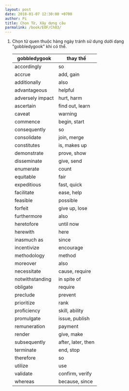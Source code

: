 ```yaml
---
layout: post
date: 2018-01-07 12:30:00 +0700
author: Pi
title: Chọn Từ, Xây dựng câu
parmalink: /book/EOF/Ch03/
---
```

1. Chọn từ quen thuộc hàng ngày tránh sử dụng dưới dạng "gobbledygook" khi có thể.

	| gobbledygook | thay thế |
	|-------|--------|
	| accordingly | so |
	| accrue | add, gain |
	| additionally | also |
	| advantageous | helpful |
	| adversely impact | hurt, harm |
	| ascertain | find out, learn |
	| caveat | warning |
	| commence | begin, start |
	| consequently | so |
	| consolidate | join, merge |
	| constitutes | is, makes up |
	| demonstrate | prove, show |
	| disseminate | give, send |
	| enumerate | count |
	| equitable | fair |
	| expeditious | fast, quick |
	| facilitate | ease, help |
	| feasible | possible |
	| forfeit | give up, lose |
	| furthermore | also |
	| heretofore | until now |
	| herewith | here |
	| inasmuch as | since |
	| incentivize | encourage |
	| methodology | method |
	| moreover | also |
	| necessitate | cause, require |
	| notwithstanding | in spite of |
	| obligate | require |
	| preclude | prevent |
	| prioritize | rank |
	| proficiency | skill, ability |
	| promulgate | issue, publish |
	| remuneration | payment |
	| render | give, make |
	| subsequently | after, later, then |
	| terminate | end, stop |
	| therefore | so |
	| utilize | use |
	| validate | confirm, verify |
	| whereas | because, since |
	

